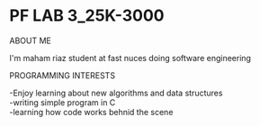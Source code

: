  # PF LAB 3_25K-3000  

ABOUT ME

I'm maham riaz student at fast nuces doing  software engineering

PROGRAMMING INTERESTS

-Enjoy learning about new algorithms and data structures\
-writing simple program in C\
-learning how code works behnid the scene 

